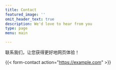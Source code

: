 ```yaml
---
title: Contact
featured_image: ''
omit_header_text: true
description: We'd love to hear from you
type: page
menu: main

---
```


联系我们，让您获得更好地网页体验！



{{< form-contact action="https://example.com"  >}}
